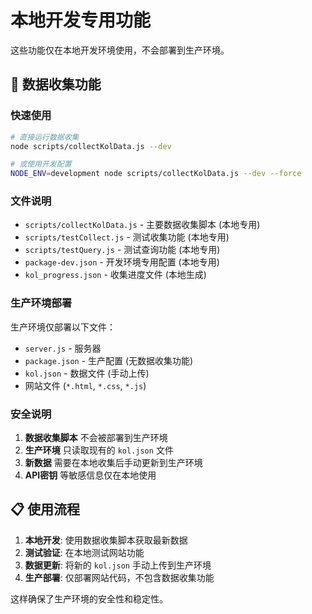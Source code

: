 # 本地开发专用功能

这些功能仅在本地开发环境使用，不会部署到生产环境。

## 🔧 数据收集功能

### 快速使用

```bash
# 直接运行数据收集
node scripts/collectKolData.js --dev

# 或使用开发配置
NODE_ENV=development node scripts/collectKolData.js --dev --force
```

### 文件说明

- `scripts/collectKolData.js` - 主要数据收集脚本 (本地专用)
- `scripts/testCollect.js` - 测试收集功能 (本地专用)  
- `scripts/testQuery.js` - 测试查询功能 (本地专用)
- `package-dev.json` - 开发环境专用配置 (本地专用)
- `kol_progress.json` - 收集进度文件 (本地生成)

### 生产环境部署

生产环境仅部署以下文件：
- `server.js` - 服务器
- `package.json` - 生产配置 (无数据收集功能)
- `kol.json` - 数据文件 (手动上传)
- 网站文件 (`*.html`, `*.css`, `*.js`)

### 安全说明

1. **数据收集脚本** 不会被部署到生产环境
2. **生产环境** 只读取现有的 `kol.json` 文件  
3. **新数据** 需要在本地收集后手动更新到生产环境
4. **API密钥** 等敏感信息仅在本地使用

## 📋 使用流程

1. **本地开发**: 使用数据收集脚本获取最新数据
2. **测试验证**: 在本地测试网站功能
3. **数据更新**: 将新的 `kol.json` 手动上传到生产环境
4. **生产部署**: 仅部署网站代码，不包含数据收集功能

这样确保了生产环境的安全性和稳定性。
